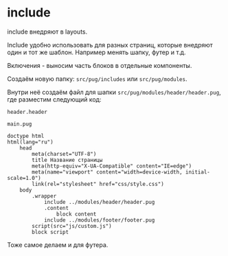 # include
include внедряют в layouts.

Include удобно использовать для разных страниц, которые внедряют один и тот же шаблон. Например менять шапку, футер и т.д.

Включения - выносим часть блоков в отдельные компоненты.

Создаём новую папку: `src/pug/includes` или `src/pug/modules`.

Внутри неё создаём файл для шапки `src/pug/modules/header/header.pug`, где разместим следующий код:

    header.header

`main.pug`

    doctype html
    html(lang="ru")
        head
            meta(charset="UTF-8")
            title Название страницы
            meta(http-equiv="X-UA-Compatible" content="IE=edge")
            meta(name="viewport" content="width=device-width, initial-scale=1.0")
            link(rel="stylesheet" href="css/style.css")
        body
            .wrapper
                include ../modules/header/header.pug
                .content
                    block content
                include ../modules/footer/footer.pug
            script(src="js/custom.js")
            block script

Тоже самое делаем и для футера.
